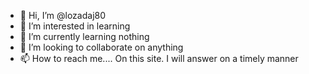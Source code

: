 - 👋 Hi, I’m @lozadaj80
- 👀 I’m interested in learning 
- 🌱 I’m currently learning nothing
- 💞️ I’m looking to collaborate on anything
- 📫 How to reach me.... On this site. I will answer on a timely manner

<!---
lozadaj80/lozadaj80 is a ✨ special ✨ repository because its `README.md` (this file) appears on your GitHub profile.
You can click the Preview link to take a look at your changes.
--->
